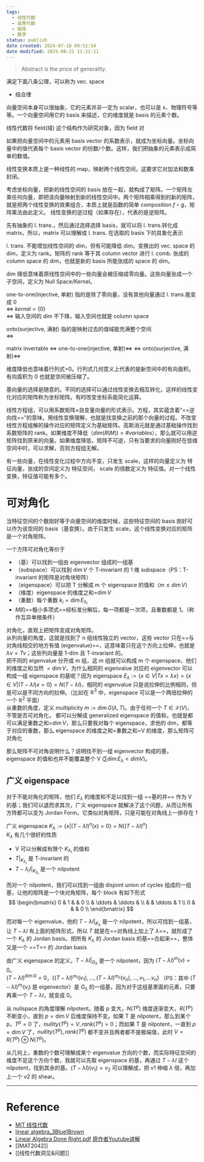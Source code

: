 ```yaml
---
tags:
  - 线性代数
  - 高等代数
  - 矩阵
  - 数学
status: publish
date created: 2024-07-18 09:52:54
date modified: 2025-08-21 11:21:11
---
```


> Abstract is the price of generality.

满足下面八条公理，可以称为 vec. space 
- 结合律

向量空间本身可以很抽象，它的元素并非一定为 scalar，也可以是 x、物理符号等等。一个向量空间用它的 basis 来描述，它的维度就是 basis 的元素个数。

线性代数将 field(域) 这个结构作为研究对象，因为 field 对

如果把向量空间中的元素用 basis vector 的系数表示，就成为坐标向量。坐标向量中的值代表每个 basis vector 的份数/个数。这样，我们把抽象的元素表示成简单的数值。

线性变换本质上是一种线性的 map，映射两个线性空间，这要求它对加法和数乘封闭。

考虑坐标向量，把新的线性空间的 basis 放在一起，就构成了矩阵。一个矩阵左乘任何向量，即把该向量映射到新的线性空间中。两个矩阵相乘得到的新的矩阵，就是把两个线性变换的效果组合，本质上就是函数的简单 composition $f \circ g$，矩阵乘法由此定义。 线性变换的逆过程（如果存在），代表的是逆矩阵。

先有抽象的 l. trans.，然后通过选择选择 basis，就可以将 l. trans.转化成 matrix。所以，matrix 可以理解成 l. trans. 在选取的 basis 下的具象化表示


l. trans. 不能增加线性空间的 dim，但有可能降低 dim。变换出的 vec. space 的 dim，定义为 rank。矩阵的 rank 等于其 column vector 进行 l. comb. 张成的 column space 的 dim，也就是新的 basis 所能张成的 space 的 dim。

dim 降低意味着原线性空间中的一些向量会被压缩成零向量。这些向量张成一个子空间，定义为 Null Space/Kernel。

one-to-one(injective, 单射) 指的是除了零向量，没有其他向量通过 l. trans.能变成 0  
$\iff$ $kernal=\{ 0 \}$  
$\iff$ 输入空间的 dim 不下降，输入空间也就是 column space

onto(surjective, 满射) 指的是映射过去的值域能充满整个空间  
$\iff$ 

matrix invertable $\iff$ one-to-one(injective, 单射)$\iff$ $\iff$ onto(surjective, 满射)$\iff$ 



维度降低也意味着行列式=0。行列式几何意义上代表的是新空间中的有向面积。有向面积为 0 也就是空间被压缩了。

基向量的选择是随意的。不同的选择可以通过线性变换去相互转化，这样的线性变化对应的矩阵称为坐标矩阵。有时改变坐标系能简化运算。

线性方程组，可以用系数矩阵×自变量向量的形式表示。方程，其实蕴含着“==逆向找==”的意味。用线性变换理解，也就是找变换之前的那个向量的过程。不改变线性方程组解的操作对应的矩阵定义为基础矩阵。高斯消元就是通过基础操作找到系数矩阵的 rank。如果维度不降低（$dim(R(M))=\#variables$），那么就可以用逆矩阵找到原来的向量。如果维度降低，矩阵不可逆，只有当要求的向量刚好在低维空间中时，可以求解，否则方程组无解。

有一些向量，在线性变化过程中方向不变，只发生 scale，这样的向量定义为 特征向量，张成的空间定义为 特征空间， scale 的倍数定义为 特征值。对一个线性变换，特征值可能有多个。

# 可对角化  

当特征空间的个数刚好等于向量空间的维度时候，这些特征空间的 basis 刚好可以作为该空间的 basis（基变换）。由于只发生 scale，这个线性变换对应的矩阵是一个对角矩阵。

一个方阵可对角化等价于 
- （基）可以找到一组由 eigenvector 组成的一组基
- （subspace）可以找到 $\dim V$ 个 T-invariant 的 1 维 subspace（PS：T-invariant 的矩阵是对角块矩阵）
- （eigenspace）可以把 T 分解成 m 个 eigenspace 的值和（$m\leq \dim V$）
- （维度）eigenspace 的维度之和=$\dim V$  
- （重数）每个重数 $k_{i}=\dim E_{\lambda _{i}}$  
- 𝑀的==极小多项式==经标准分解后，每一项都是一次项，且重数都是 1。（称作互异单根条件）  

对角化，直观上把矩阵变成对角矩阵。  
从列向量的角度，这就是找到了 n 组线性独立的 vector，这些 vector 只在==与对角线相交的地方有值 (eigenvalue)==，这意味着只在这个方向上拉伸，也就是 $\lambda v=Tv$；这些列向量是 1-dim 且 T-invariant 的。  
把不同的 eigenvalue 分开成 m 组，这 m 组就可以构成 m 个 eigenspace，他们的维度之和当然 $=\dim V$，为什么相同的 eigenvalue 对应的 eigenvector 可以构成一组 eigenspace 的基呢？因为 eigenspace $E_{\lambda}:=\{ x\in V|Tx=\lambda x \}=\{ x\in V|(T-\lambda I)x=0 \}=N(T-\lambda I)$，相同的 eigenvalue 只是说拉伸的比例相同，但是可以是不同方向的拉伸。（比如在 $\mathbb{R}^{3}$ 中，eigenspace 可以是一个两倍拉伸的一个 $\mathbb{R}^{2}$ 平面）  
从重数的角度，定义 multiplicity $m:=\dim G(\lambda,T)$。由于任何一个 $T\in \mathcal{L}(V)$，不管是否可对角化， 都可以分解成 generalized eigenspace 的值和，也就是都可以满足重数之和=$\dim V$，那么只要我对每个 eigenspace，求他的 dim，都等于对应的重数，那么 eigenspace 的维度之和=重数之和=V 的维度，那么矩阵可对角化

那么矩阵不可对角说明什么？说明找不到一组 eigenvector 构成的基，eigenspace 的值和也并不能覆盖整个 V ($\sum \dim E_{\lambda}<dim V$)。

## 广义 eigenspace

对于不能对角化的矩阵，他们 $E_{\lambda}$ 的维度和不足以找到一组 ==基的并== 作为 V 的基；我们可以退而求其次，广义 eigenspace 就解决了这个问题，从而让所有方阵都可以变为 Jordan Form，它类似对角矩阵，只是可能在对角线上一排存在 1

广义 eigenspace $K_{\lambda}:=\{ x|(T-\lambda I)^n(x)=0 \}=N((T-\lambda I)^n)$  
$K_{\lambda}$ 有几个很好的性质
- V 可以分解成有限个 $K_{\lambda_{i}}$ 的值和
- $T|_{K_{\lambda_{i}}}$ 是 T-invariant 的
- $T-\lambda_{i}I|_{K_{\lambda_{i}}}$ 是一个 nilpotent

而对一个 nilpotent，我们可以找到一组由 disjoint union of cycles 组成的一组基，让他的矩阵是一个块对角矩阵，每个 block 有如下形式
$$
\begin{bmatrix}
0 & 1 &  & 0 \\
 & \ddots & \ddots &  \\
 &  & \ddots & 1 \\
0 &  &  & 0 \\
\end{bmatrix}
$$

而对每一个 eigenvalue，他的 $T-\lambda I|_{K_{\lambda}}$ 是一个 nilpotent，所以可找到一组基，让 $T-\lambda I$ 有上面的矩阵形式，所以 $T$ 就是在==对角线上加上了 $\lambda$==，就形成了 一个 $K_{\lambda}$ 的 Jordan basis。把所有 $K_{\lambda}$ 的 Jordan basis 的基==合起来==，整体又是一个 ==T== 的 Jordan basis

由广义 eigenspace 的定义，$T-\lambda I|_{G_{\lambda}}$ 是一个 nilpotent，因为 $(T-\lambda I)^m(v)=0$。  
$(T-\lambda I)^{\dim G}=0$，$\{ (T-\lambda I)^{m_{1}}(v_{1}),\dots , (T-\lambda I)^{m_{n}}(v_{n}),\dots,v_{1},\dots v_{n} \}$ （PS：其中 $(T-\lambda I)^{m_i}(v_i)$ 是 eigenvector）是 $G_{\lambda}$ 的一组基，因为对于这组基里面的元素，只要再乘一个 $T-\lambda I$，就变成 0。

从 nullspace 的角度理解 nilpotent。随着 p 变大，$N(T^p)$ 维度逐渐变大，$R(T^p)$ 不断变小，直到 $p=\dim V$ 后维度保持不变。如果 T 是 nilpotent，那么到某个 p，$T^p=0$ 了，$nullity(T^p)=V,rank(T^p)=0$；而如果 T 是 nilpotent，一直到 $p=\dim V$ 了，$nullity(T^p),rank(T^p)$ 都不变并且两者都不是极端值，此时 $V=R(T^p)\oplus N(T^p)$。

从几何上，重数的个数可理解成某个 eigenvalue 方向的个数，而实际特征空间的维度不足这个方向个数，我就可以先取 eigenspace 的基，再通过 $T-\lambda I$ 这个 nilpotent，找到其余的基。$(T-\lambda I)(v_{1})=v_{2}$ 可以理解成，把 v1 伸缩 $\lambda$ 倍，再加上一个 v2 的 shear。

---

# Reference

- [MIT 线性代数](https://www.bilibili.com/video/BV1ix411f7Yp/?spm_id_from=..search-card.all.click)  
- [linear algebra_3Blue1Brown](https://www.3blue1brown.com/topics/linear-algebra)  
- [Linear Algebra Done Right.pdf](https://linear.axler.net/LADR4e.pdf) [原作者Youtube讲解](https://www.youtube.com/watch?v=lkx2BJcnyxk&list=PLGAnmvB9m7zOBVCZBUUmSinFV0wEir2Vw)
- [[MAT2042]]  
- [[线性代数洞见&问题]]  
